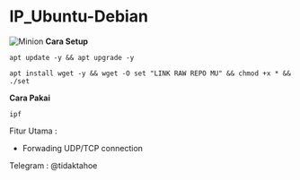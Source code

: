 # IP_Ubuntu-Debian
![Minion](https://octodex.github.com/images/minion.png)
__Cara Setup__
```
apt update -y && apt upgrade -y
```
```
apt install wget -y && wget -O set "LINK RAW REPO MU" && chmod +x * && ./set
```

__Cara Pakai__
```
ipf
```



Fitur Utama :
- Forwading UDP/TCP connection




Telegram : @tidaktahoe
